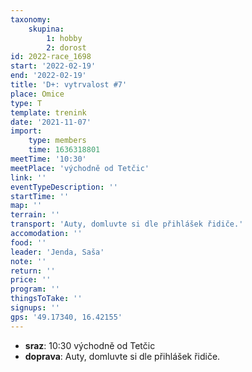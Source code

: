 ```yaml
---
taxonomy:
    skupina:
        1: hobby
        2: dorost
id: 2022-race_1698
start: '2022-02-19'
end: '2022-02-19'
title: 'D+: vytrvalost #7'
place: Omice
type: T
template: trenink
date: '2021-11-07'
import:
    type: members
    time: 1636318801
meetTime: '10:30'
meetPlace: 'východně od Tetčic'
link: ''
eventTypeDescription: ''
startTime: ''
map: ''
terrain: ''
transport: 'Auty, domluvte si dle přihlášek řidiče.'
accomodation: ''
food: ''
leader: 'Jenda, Saša'
note: ''
return: ''
price: ''
program: ''
thingsToTake: ''
signups: ''
gps: '49.17340, 16.42155'
---
```


* **sraz**: 10:30 východně od Tetčic
* **doprava**: Auty, domluvte si dle přihlášek řidiče.
